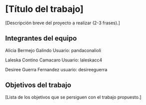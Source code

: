 # [Título del trabajo]

[Descripción breve del proyecto a realizar (2-3 frases).]

## Integrantes del equipo

Alicia Bermejo Galindo
Usuario: pandaconalioli

Laleska Contino Camacaro
Usuario: laleskacc4

Desiree Guerra Fernandez
usuario: desireeguerra

## Objetivos del trabajo

[Lista de los objetivos que se persiguen con el trabajo propuesto.]
